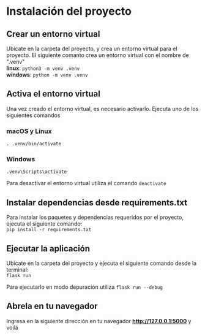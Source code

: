 # Instalación del proyecto   

## Crear un entorno virtual   
Ubicate en la carpeta del proyecto, y crea un entorno virtual para el proyecto. El siguiente comanto crea un entorno virtual con el nombre de ".venv"   
**linux**: `python3 -m venv .venv`   
**windows**: `python -m venv .venv`   

## Activa el entorno virtual
Una vez creado el entorno virtual, es necesario activarlo. Ejecuta uno de los siguientes comandos   

### macOS y Linux
`. .venv/bin/activate`   

### Windows
`.venv\Scripts\activate`   

Para desactivar el entorno virtual utiliza el comando `deactivate`    

## Instalar dependencias desde requirements.txt
Para instalar los paquetes y dependencias requeridos por el proyecto, ejecuta el siguiente comando:   
`pip install -r requirements.txt`   

## Ejecutar la aplicación
Ubicate en la carpeta del proyecto y ejecuta el siguiente comando desde la terminal:   
`flask run`   

Para ejecutarlo en modo depuración utiliza `flask run --debug`

## Abrela en tu navegador
Ingresa en la siguiente dirección en tu navegador **http://127.0.0.1:5000** y voilá